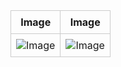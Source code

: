 <table style="width: 100%; border-collapse: collapse;"><tbody><tr><th style="width: 50%; text-align: center; border: 1px solid #ccc; padding: 8px;">Image</th><th style="width: 50%; text-align: center; border: 1px solid #ccc; padding: 8px;">Image</th></tr><tr><td style="width: 50%; text-align: center; border: 1px solid #ccc; padding: 8px;"><img style="max-width: 100%; height: auto;" alt="Image" src="https://github.com/user-attachments/assets/0a03e21c-5141-4405-926a-99aa6bac7888"></td><td style="width: 50%; text-align: center; border: 1px solid #ccc; padding: 8px;"><img style="max-width: 100%; height: auto;" alt="Image" src="https://github.com/user-attachments/assets/ce8ac714-f2a7-4e10-8880-bc21c5ae9e8f"></td></tr></tbody></table>
